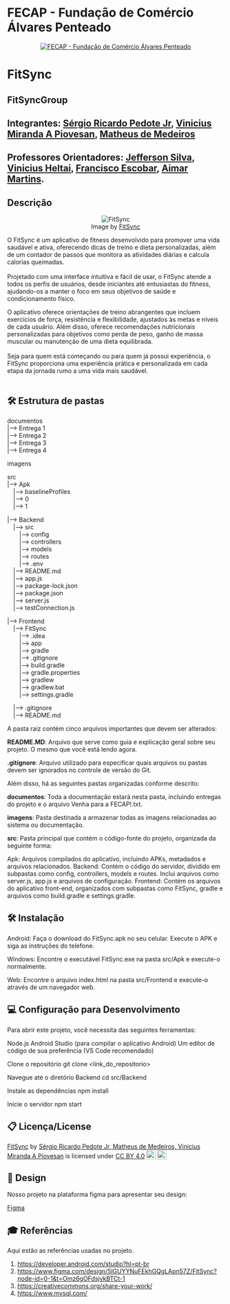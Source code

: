 # FECAP - Fundação de Comércio Álvares Penteado
<p align="center"> <a href= "https://www.fecap.br/"><img src="https://encrypted-tbn0.gstatic.com/images?q=tbn:ANd9GcRhZPrRa89Kma0ZZogxm0pi-tCn_TLKeHGVxywp-LXAFGR3B1DPouAJYHgKZGV0XTEf4AE&usqp=CAU" alt="FECAP - Fundação de Comércio Álvares Penteado" border="0"></a> </p>

# FitSync

## FitSyncGroup

## Integrantes: <a href="https://www.linkedin.com/in/sergio-pedote/">Sérgio Ricardo Pedote Jr</a>, <a href="https://www.linkedin.com/in/vinipiovesan/">Vinicius Miranda A Piovesan</a>, <a href="https://www.linkedin.com/in/matheus-de-medeiros-5516a02a9/">Matheus de Medeiros</a>

## Professores Orientadores: <a href="https://www.linkedin.com/in/jefferson-o-silva/">Jefferson Silva</a>, <a href="https://www.linkedin.com/in/vheltai/">Vinicius Heltai</a>, <a href="https://www.linkedin.com/in/francisco-escobar/">Francisco Escobar</a>, <a href="https://www.linkedin.com/in/aimarlopes/">Aimar Martins</a>.

## Descrição
<p align="center"> <img src="https://i.imgur.com/8KWAin5.png" alt="FitSync" border="0"> <br>          Image by <a href="https://i.imgur.com/8KWAin5.png">FitSync</a><br> </p>

O FitSync é um aplicativo de fitness desenvolvido para promover uma vida saudável e ativa, oferecendo dicas de treino e dieta personalizadas, além de um contador de passos que monitora as atividades diárias e calcula calorias queimadas.
<br><br>
Projetado com uma interface intuitiva e fácil de usar, o FitSync atende a todos os perfis de usuários, desde iniciantes até entusiastas do fitness, ajudando-os a manter o foco em seus objetivos de saúde e condicionamento físico.

O aplicativo oferece orientações de treino abrangentes que incluem exercícios de força, resistência e flexibilidade, ajustados às metas e níveis de cada usuário. Além disso, oferece recomendações nutricionais personalizadas para objetivos como perda de peso, ganho de massa muscular ou manutenção de uma dieta equilibrada.
<br><br>
Seja para quem está começando ou para quem já possui experiência, o FitSync proporciona uma experiência prática e personalizada em cada etapa da jornada rumo a uma vida mais saudável.
<br><br>

## 🛠 Estrutura de pastas

documentos<br>
|--> Entrega 1<br>
|--> Entrega 2<br>
|--> Entrega 3<br>
|--> Entrega 4<br>

imagens<br>

src<br>
|--> Apk<br>
&emsp;|--> baselineProfiles<br>
&emsp;|--> 0<br>
&emsp;|--> 1<br>

|--> Backend<br>
&emsp;|--> src<br>
&emsp;&emsp;|--> config<br>
&emsp;&emsp;|--> controllers<br>
&emsp;&emsp;|--> models<br>
&emsp;&emsp;|--> routes<br>
&emsp;&emsp;|--> .env<br>
&emsp;|--> README.md<br>
&emsp;|--> app.js<br>
&emsp;|--> package-lock.json<br>
&emsp;|--> package.json<br>
&emsp;|--> server.js<br>
&emsp;|--> testConnection.js<br>

|--> Frontend<br>
&emsp;|--> FitSync<br>
&emsp;&emsp;|--> .idea<br>
&emsp;&emsp;|--> app<br>
&emsp;&emsp;|--> gradle<br>
&emsp;&emsp;|--> .gitignore<br>
&emsp;&emsp;|--> build.gradle<br>
&emsp;&emsp;|--> gradle.properties<br>
&emsp;&emsp;|--> gradlew<br>
&emsp;&emsp;|--> gradlew.bat<br>
&emsp;&emsp;|--> settings.gradle<br>

&emsp;|--> .gitignore<br>
&emsp;|--> README.md<br>

  

A pasta raiz contém cinco arquivos importantes que devem ser alterados:

<b>README.MD</b>: Arquivo que serve como guia e explicação geral sobre seu projeto. O mesmo que você está lendo agora.

<b>.gitignore</b>: Arquivo utilizado para especificar quais arquivos ou pastas devem ser ignorados no controle de versão do Git.

Além disso, há as seguintes pastas organizadas conforme descrito:

<b>documentos</b>: Toda a documentação estará nesta pasta, incluindo entregas do projeto e o arquivo Venha para a FECAP!.txt.

<b>imagens</b>: Pasta destinada a armazenar todas as imagens relacionadas ao sistema ou documentação.

<b>src</b>: Pasta principal que contém o código-fonte do projeto, organizada da seguinte forma:

Apk: Arquivos compilados do aplicativo, incluindo APKs, metadados e arquivos relacionados.
Backend: Contém o código do servidor, dividido em subpastas como config, controllers, models e routes. Inclui arquivos como server.js, app.js e arquivos de configuração.
Frontend: Contém os arquivos do aplicativo front-end, organizados com subpastas como FitSync, gradle e arquivos como build.gradle e settings.gradle.

## 🛠 Instalação
Android:
Faça o download do FitSync.apk no seu celular.
Execute o APK e siga as instruções do telefone.

Windows:
Encontre o executável FitSync.exe na pasta src/Apk e execute-o normalmente.

Web:
Encontre o arquivo index.html na pasta src/Frontend e execute-o através de um navegador web.

## 💻 Configuração para Desenvolvimento
Para abrir este projeto, você necessita das seguintes ferramentas:

Node.js
Android Studio (para compilar o aplicativo Android)
Um editor de código de sua preferência (VS Code recomendado)

 Clone o repositório
git clone <link_do_repositorio>

 Navegue até o diretório Backend
cd src/Backend

 Instale as dependências
npm install

 Inicie o servidor
npm start


## 📋 Licença/License

<p xmlns:cc="http://creativecommons.org/ns#" xmlns:dct="http://purl.org/dc/terms/"><a property="dct:title" rel="cc:attributionURL" href="https://github.com/2024-2-NADS3/Projeto6/blob/main/README.md">FitSync</a> by <a rel="cc:attributionURL dct:creator" property="cc:attributionName" href="https://www.linkedin.com/in/sergio-pedote/">Sérgio Ricardo Pedote Jr, Matheus de Medeiros, Vinicius Miranda A Piovesan</a> is licensed under <a href="https://creativecommons.org/licenses/by/4.0/?ref=chooser-v1" target="_blank" rel="license noopener noreferrer" style="display:inline-block;">CC BY 4.0<img style="height:22px!important;margin-left:3px;vertical-align:text-bottom;" src="https://mirrors.creativecommons.org/presskit/icons/cc.svg?ref=chooser-v1" alt=""><img style="height:22px!important;margin-left:3px;vertical-align:text-bottom;" src="https://mirrors.creativecommons.org/presskit/icons/by.svg?ref=chooser-v1" alt=""></a></p>


## 🎨 Design 
Nosso projeto na plataforma figma para apresentar seu design:

<a href="https://www.figma.com/design/5lGUYYNuFEkhGQgLApn57Z/FitSync?node-id=0-1&t=QEMHBx4gSzG0qKNa-1">Figma</a>

## 🎓 Referências

Aqui estão as referências usadas no projeto.

1. <https://developer.android.com/studio?hl=pt-br>
2. <https://www.figma.com/design/5lGUYYNuFEkhGQgLApn57Z/FitSync?node-id=0-1&t=Omz6gOFdsjvkBTCt-1>
3. <https://creativecommons.org/share-your-work/>
4. <https://www.mysql.com/>
